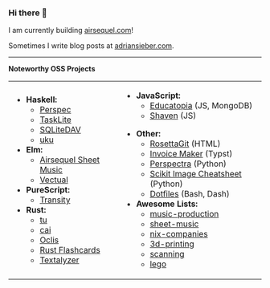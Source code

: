 ### Hi there 👋

I am currently building [airsequel.com]!

[airsequel.com]: https://www.airsequel.com

Sometimes I write blog posts at [adriansieber.com](https://adriansieber.com).

---

**Noteworthy OSS Projects**

<table>
  <tr>
    <td> <!-- column 1 -->
      <ul>
        <li><strong>Haskell:</strong>
          <ul>
            <li><a href="https://github.com/ad-si/Perspec">Perspec</a></li>
            <li><a href="https://tasklite.org">TaskLite</a></li>
            <li><a href="https://github.com/Airsequel/SQLiteDAV">SQLiteDAV</a></li>
            <li><a href="https://github.com/ad-si/uku">uku</a></li>
          </ul>
        </li>
        <li><strong>Elm:</strong>
          <ul>
            <li><a href="https://github.com/Airsequel/Airsequel-Sheet-Music">Airsequel Sheet Music</a></li>
            <li><a href="https://github.com/ad-si/Vectual">Vectual</a></li>
          </ul>
        </li>
        <li><strong>PureScript:</strong>
          <ul>
            <li><a href="https://github.com/ad-si/Transity">Transity</a></li>
          </ul>
        </li>
        <li><strong>Rust:</strong>
          <ul>
            <li><a href="https://github.com/ad-si/tu">tu</a></li>
            <li><a href="https://github.com/ad-si/cai">cai</a></li>
            <li><a href="https://github.com/Airsequel/Oclis">Oclis</a></li>
            <li><a href="https://github.com/ad-si/Rust-Flashcards">Rust Flashcards</a></li>
            <li><a href="https://github.com/ad-si/Textalyzer">Textalyzer</a></li>
          </ul>
        </li>
      </ul>
    </td>
    <td> <!-- column 2 -->
      <ul>
        <li><strong>JavaScript:</strong>
          <ul>
            <li><a href="https://github.com/educatopia/educatopia">Educatopia</a> (JS, MongoDB)</li>
            <li><a href="https://github.com/ad-si/Shaven">Shaven</a> (JS)</li>
          </ul>
        </li>
      </ul>
      <ul>
        <li><strong>Other:</strong>
          <ul>
            <li><a href="https://github.com/ad-si/RosettaGit">RosettaGit</a> (HTML)</li>
            <li><a href="https://github.com/ad-si/Invoice-Maker">Invoice Maker</a> (Typst)</li>
            <li><a href="https://github.com/ad-si/Perspectra">Perspectra</a> (Python)</li>
            <li><a href="https://github.com/ad-si/Scikit-Image-Cheatsheet">Scikit Image Cheatsheet</a> (Python)</li>
            <li><a href="https://github.com/ad-si/dotfiles">Dotfiles</a> (Bash, Dash)</li>
          </ul>
        </li>
        <li><strong>Awesome Lists:</strong>
          <ul>
            <li><a href="https://github.com/ad-si/awesome-music-production">music-production</a></li>
            <li><a href="https://github.com/ad-si/awesome-sheet-music">sheet-music</a></li>
            <li><a href="https://github.com/ad-si/nix-companies">nix-companies</a></li>
            <li><a href="https://github.com/ad-si/awesome-3d-printing">3d-printing</a></li>
            <li><a href="https://github.com/ad-si/awesome-scanning">scanning</a></li>
            <li><a href="https://github.com/ad-si/awesome-lego">lego</a></li>
          </ul>
        </li>
      </ul>
    </td>
  </tr>
</table>
